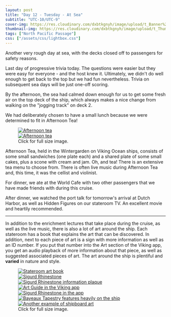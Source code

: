 ```yaml
---
layout: post
title: "Day 12 - Tuesday - At Sea"
subtitle: "UTC-10/UTC-9"
cover-img: https://res.cloudinary.com/dxbtkgnyh/image/upload/t_Banner%2016:9/v1683759708/2023-viking-north-pacific-passage/Screenshot_2023-05-10_231708_bwjwnl.png
thumbnail-img: https://res.cloudinary.com/dxbtkgnyh/image/upload/t_Thumbnail/v1683759708/2023-viking-north-pacific-passage/Screenshot_2023-05-10_231708_bwjwnl.png
tags: ["North Pacific Passage"]
css: ["/assets/css/lightbox.css"]
---
```


Another very rough day at sea, with the decks closed off to passengers for safety reasons.

Last day of progressive trivia today. The questions were easier but they were easy for everyone - and the host knew it. Ultimately, we didn't do well enough to get back to the top but we had fun nevertheless. Trivia on subsequent sea days will be just one-off scoring.

By the afternoon, the sea had calmed down enough for us to get some fresh air on the top deck of the ship, which always makes a nice change from walking on the "jogging track" on deck 2.

We had deliberately chosen to have a small lunch because we were determined to fit in Afternoon Tea!

<figure>
    <div class="d-flex flex-row flex-wrap" style="gap: 5px">
        <div class="p-2">
            <a href="https://res.cloudinary.com/dxbtkgnyh/image/upload/v1683760261/2023-viking-north-pacific-passage/PXL_20230510_002958481.PORTRAIT_rega7p.jpg"
                data-lightbox="afternoon-tea" data-title="Afternoon tea">
                <img src="https://res.cloudinary.com/dxbtkgnyh/image/upload/t_Thumbnail/v1683760261/2023-viking-north-pacific-passage/PXL_20230510_002958481.PORTRAIT_rega7p.jpg"
                    alt="Afternoon tea">
            </a>
        </div>
        <div class="p-2">
            <a href="https://res.cloudinary.com/dxbtkgnyh/image/upload/v1683760263/2023-viking-north-pacific-passage/PXL_20230510_003038801.PORTRAIT_hrr6af.jpg"
                data-lightbox="afternoon-tea" data-title="Afternoon tea">
                <img src="https://res.cloudinary.com/dxbtkgnyh/image/upload/t_Thumbnail/v1683760263/2023-viking-north-pacific-passage/PXL_20230510_003038801.PORTRAIT_hrr6af.jpg"
                    alt="Afternoon tea">
            </a>
        </div>
    </div>
    <figcaption>Click for full size image.</figcaption>
</figure>

Afternoon Tea, held in the Wintergarden on Viking Ocean ships, consists of some small sandwiches (one plate each) and a shared plate of some small cakes, plus a scone with cream and jam. Oh, and tea! There is an extensive tea menu to choose from. There is often live music during Afternoon Tea and, this time, it was the cellist and violinist.

For dinner, we ate at the World Cafe with two other passengers that we have made friends with during this cruise.

After dinner, we watched the port talk for tomorrow's arrival at Dutch Harbor, as well as Hidden Figures on our stateroom TV. An excellent movie and heartily recommended.

---

In addition to the enrichment lectures that take place during the cruise, as well as the live music, there is also a lot of art around the ship. Each stateroom has a book that explains the art that can be discovered. In addition, next to each piece of art is a sign with more information as well as an ID number. If you put that number into the Art section of the Viking app, you get an audio playback of more information about that piece, as well as suggested associated pieces of art. The art around the ship is plentiful and **varied** in nature and style.

<figure>
    <div class="d-flex flex-row flex-wrap" style="gap: 5px">
        <div class="p-2">
            <a href="https://res.cloudinary.com/dxbtkgnyh/image/upload/v1683760738/2023-viking-north-pacific-passage/PXL_20230508_225406810_xa7hxw.jpg"
                data-lightbox="art" data-title="Stateroom art book">
                <img src="https://res.cloudinary.com/dxbtkgnyh/image/upload/t_Thumbnail/v1683760738/2023-viking-north-pacific-passage/PXL_20230508_225406810_xa7hxw.jpg"
                    alt="Stateroom art book">
            </a>
        </div>
        <div class="p-2">
            <a href="https://res.cloudinary.com/dxbtkgnyh/image/upload/v1683760728/2023-viking-north-pacific-passage/PXL_20230508_193658713_ccltoi.jpg"
                data-lightbox="art" data-title="Sigurd Rhinestone">
                <img src="https://res.cloudinary.com/dxbtkgnyh/image/upload/t_Thumbnail/v1683760728/2023-viking-north-pacific-passage/PXL_20230508_193658713_ccltoi.jpg"
                    alt="Sigurd Rhinestone">
            </a>
        </div>
        <div class="p-2">
            <a href="https://res.cloudinary.com/dxbtkgnyh/image/upload/v1683760725/2023-viking-north-pacific-passage/PXL_20230508_193651359_lew2e4.jpg"
                data-lightbox="art" data-title="Sigurd Rhinestone information plaque">
                <img src="https://res.cloudinary.com/dxbtkgnyh/image/upload/t_Thumbnail/v1683760725/2023-viking-north-pacific-passage/PXL_20230508_193651359_lew2e4.jpg"
                    alt="Sigurd Rhinestone information plaque">
            </a>
        </div>
        <div class="p-2">
            <a href="https://res.cloudinary.com/dxbtkgnyh/image/upload/v1683761422/2023-viking-north-pacific-passage/Screenshot_20230510-152059_vjltfl.png"
                data-lightbox="art" data-title="Art Guide in the Viking app">
                <img src="https://res.cloudinary.com/dxbtkgnyh/image/upload/t_Thumbnail/v1683761422/2023-viking-north-pacific-passage/Screenshot_20230510-152059_vjltfl.png"
                    alt="Art Guide in the Viking app">
            </a>
        </div>
        <div class="p-2">
            <a href="https://res.cloudinary.com/dxbtkgnyh/image/upload/v1683761422/2023-viking-north-pacific-passage/Screenshot_20230510-152128_y03odu.png"
                data-lightbox="art" data-title="Sigurd Rhinestone in the app">
                <img src="https://res.cloudinary.com/dxbtkgnyh/image/upload/t_Thumbnail/v1683761422/2023-viking-north-pacific-passage/Screenshot_20230510-152128_y03odu.png"
                    alt="Sigurd Rhinestone in the app">
            </a>
        </div>
        <div class="p-2">
            <a href="https://res.cloudinary.com/dxbtkgnyh/image/upload/v1683760734/2023-viking-north-pacific-passage/PXL_20230508_193729989_cexeod.jpg"
                data-lightbox="art" data-title="Bayeaux Tapestry features heavily on the ship">
                <img src="https://res.cloudinary.com/dxbtkgnyh/image/upload/t_Thumbnail/v1683760734/2023-viking-north-pacific-passage/PXL_20230508_193729989_cexeod.jpg"
                    alt="Bayeaux Tapestry features heavily on the ship">
            </a>
        </div>
        <div class="p-2">
            <a href="https://res.cloudinary.com/dxbtkgnyh/image/upload/v1683760711/2023-viking-north-pacific-passage/PXL_20230508_204713461_m0kyjz.jpg"
                data-lightbox="art" data-title="Another example of shipboard art">
                <img src="https://res.cloudinary.com/dxbtkgnyh/image/upload/t_Thumbnail/v1683760711/2023-viking-north-pacific-passage/PXL_20230508_204713461_m0kyjz.jpg"
                    alt="Another example of shipboard art">
            </a>
        </div>
    </div>
    <figcaption>Click for full size image.</figcaption>
</figure>

<script src="/assets/js/lightbox-plus-jquery.js"></script>
